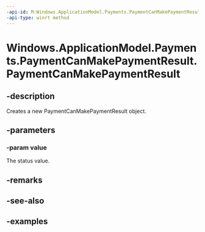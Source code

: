 ```yaml
---
-api-id: M:Windows.ApplicationModel.Payments.PaymentCanMakePaymentResult.#ctor(Windows.ApplicationModel.Payments.PaymentCanMakePaymentResultStatus)
-api-type: winrt method
---
```


<!-- Method syntax.
public PaymentCanMakePaymentResult.PaymentCanMakePaymentResult(PaymentCanMakePaymentResultStatus value)
-->

# Windows.ApplicationModel.Payments.PaymentCanMakePaymentResult.PaymentCanMakePaymentResult

## -description
Creates a new PaymentCanMakePaymentResult object.

## -parameters
### -param value
The status value.

## -remarks

## -see-also

## -examples

